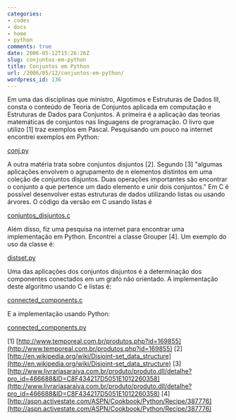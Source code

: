 ```yaml
---
categories:
- codes
- docs
- home
- python
comments: true
date: 2006-05-12T15:26:26Z
slug: conjuntos-em-python
title: Conjuntos em Python
url: /2006/05/12/conjuntos-em-python/
wordpress_id: 136
---
```


Em uma das disciplinas que ministro, Algotimos e Estruturas de Dados III, consta o conteúdo de Teoria de Conjuntos aplicada em computação e Estruturas de Dados para Conjuntos. A primeira é a aplicação das teorias matemáticas de conjuntos nas linguagens de programação. O livro que utilizo [1] traz exemplos em Pascal. Pesquisando um pouco na internet encontrei exemplos em Python:

[conj.py](/codes/conj.py)

A outra matéria trata sobre conjuntos disjuntos [2]. Segundo [3] "algumas aplicações envolvem o agrupamento de n elementos distintos em uma coleção de conjuntos disjuntos. Duas operações importantes são encontrar o conjunto a que pertence um dado elemento e unir dois conjuntos." Em C é possível desenvolver estas estruturas de dados utilizando listas ou usando árvores. O código da versão em C usando listas é

[conjuntos_disjuntos.c](/codes/conjuntos_disjuntos.c)

Além disso, fiz uma pesquisa na internet para encontrar uma implementação em Python.  Encontrei a classe Grouper [4]. Um exemplo do uso da classe é:

[distset.py](/codes/distset.py)

Uma das aplicações dos conjuntos disjuntos é a determinação dos componentes conectados em um grafo não orientado.
A implementação deste algoritmo usando C e listas é:

[connected_components.c](/codes/connected_components.c)

E a implementação usando Python:

[ ](/codes/connected_components.c)[connected_components.py](/codes/connected_components.py)

[1] [http://www.temporeal.com.br/produtos.php?id=169855](http://www.temporeal.com.br/produtos.php?id=169855)
[2] [http://en.wikipedia.org/wiki/Disjoint-set_data_structure](http://en.wikipedia.org/wiki/Disjoint-set_data_structure)
[3] [http://www.livrariasaraiva.com.br/produto/produto.dll/detalhe?pro_id=466688&ID=C8F434217D5051E1012260358](http://www.livrariasaraiva.com.br/produto/produto.dll/detalhe?pro_id=466688&ID=C8F434217D5051E1012260358)
[4] [http://aspn.activestate.com/ASPN/Cookbook/Python/Recipe/387776](http://aspn.activestate.com/ASPN/Cookbook/Python/Recipe/387776)
